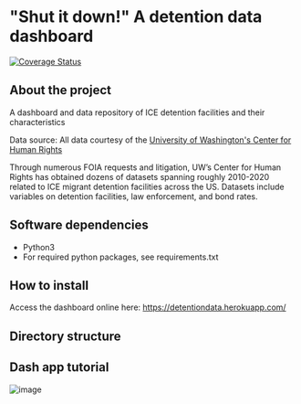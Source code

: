 # "Shut it down!" A detention data dashboard

[![Coverage Status](https://coveralls.io/repos/github/detentiondatadashboard/detention-data-dashboard/badge.svg?branch=main)](https://coveralls.io/github/detentiondatadashboard/detention-data-dashboard?branch=main)

## About the project

A dashboard and data repository of ICE detention facilities and their characteristics

Data source: All data courtesy of the [University of Washington's Center for Human Rights](https://jsis.washington.edu/humanrights/)

Through numerous FOIA requests and litigation, UW’s Center for Human Rights has obtained dozens of
datasets spanning roughly 2010-2020 related to ICE migrant detention facilities across the US. 
Datasets include variables on detention facilities, law enforcement, and bond rates.

## Software dependencies

- Python3
- For required python packages, see requirements.txt

## How to install

Access the dashboard online here: https://detentiondata.herokuapp.com/

## Directory structure


## Dash app tutorial

![image](https://user-images.githubusercontent.com/91341415/145093061-76cfece2-e7af-47e9-b188-31eee1b8c960.png)
